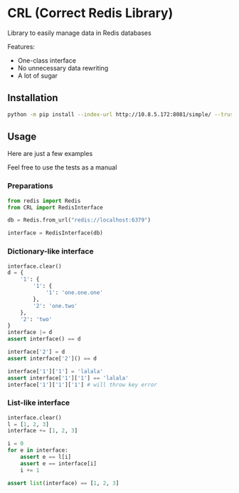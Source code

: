 # CRL (Correct Redis Library)

Library to easily manage data in Redis databases

Features:

* One-class interface
* No unnecessary data rewriting
* A lot of sugar



## Installation

```bash
python -m pip install --index-url http://10.8.5.172:8081/simple/ --trusted-host 10.8.5.172 CRL
```



## Usage

Here are just a few examples

Feel free to use the tests as a manual

### Preparations

```python
from redis import Redis
from CRL import RedisInterface

db = Redis.from_url("redis://localhost:6379")

interface = RedisInterface(db)
```

### Dictionary-like interface

```python
interface.clear()
d = {
    '1': {
        '1': {
            '1': 'one.one.one'
        },
        '2': 'one.two'
    },
    '2': 'two'
}
interface |= d
assert interface() == d

interface['2'] = d
assert interface['2']() == d

interface['1']['1'] = 'lalala'
assert interface['1']['1'] == 'lalala'
interface['1']['1']['1'] # will throw key error
```

### List-like interface

```python
interface.clear()
l = [1, 2, 3]
interface += [1, 2, 3]

i = 0
for e in interface:
    assert e == l[i]
    assert e == interface[i]
    i += 1

assert list(interface) == [1, 2, 3]
```